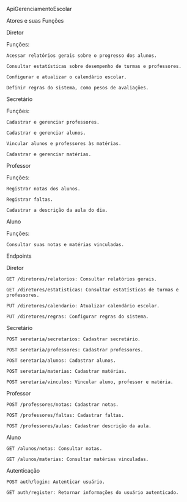 ApiGerenciamentoEscolar

Atores e suas Funções

Diretor

  Funções:

    Acessar relatórios gerais sobre o progresso dos alunos.

    Consultar estatísticas sobre desempenho de turmas e professores.

    Configurar e atualizar o calendário escolar.

    Definir regras do sistema, como pesos de avaliações.

Secretário

  Funções:

    Cadastrar e gerenciar professores.

    Cadastrar e gerenciar alunos.

    Vincular alunos e professores às matérias.

    Cadastrar e gerenciar matérias.

Professor

  Funções:
  
    Registrar notas dos alunos.

    Registrar faltas.

    Cadastrar a descrição da aula do dia.

Aluno

  Funções:

    Consultar suas notas e matérias vinculadas.

Endpoints 

Diretor

    GET /diretores/relatorios: Consultar relatórios gerais.

    GET /diretores/estatisticas: Consultar estatísticas de turmas e professores.

    PUT /diretores/calendario: Atualizar calendário escolar.

    PUT /diretores/regras: Configurar regras do sistema.

Secretário

    POST seretaria/secretarios: Cadastrar secretário.

    POST seretaria/professores: Cadastrar professores.

    POST seretaria/alunos: Cadastrar alunos.

    POST seretaria/materias: Cadastrar matérias.

    POST seretaria/vinculos: Vincular aluno, professor e matéria.

Professor

    POST /professores/notas: Cadastrar notas.

    POST /professores/faltas: Cadastrar faltas.

    POST /professores/aulas: Cadastrar descrição da aula.

Aluno

    GET /alunos/notas: Consultar notas.

    GET /alunos/materias: Consultar matérias vinculadas.

Autenticação

    POST auth/login: Autenticar usuário.

    GET auth/register: Retornar informações do usuário autenticado.